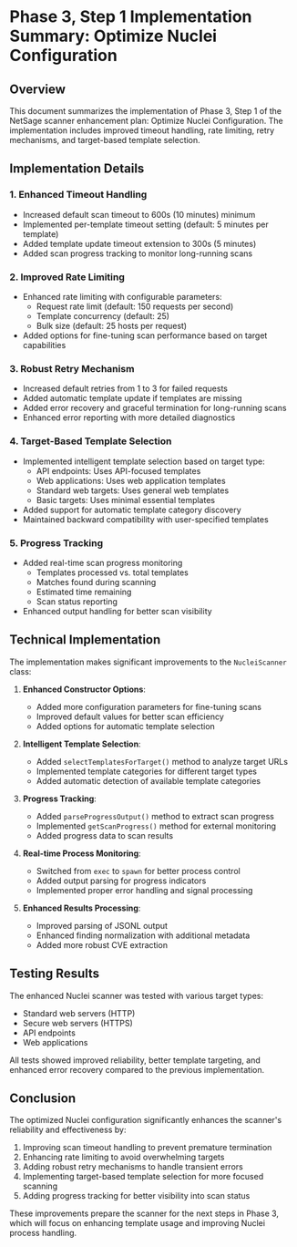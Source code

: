 # Phase 3, Step 1 Implementation Summary: Optimize Nuclei Configuration

## Overview
This document summarizes the implementation of Phase 3, Step 1 of the NetSage scanner enhancement plan: Optimize Nuclei Configuration. The implementation includes improved timeout handling, rate limiting, retry mechanisms, and target-based template selection.

## Implementation Details

### 1. Enhanced Timeout Handling
- Increased default scan timeout to 600s (10 minutes) minimum
- Implemented per-template timeout setting (default: 5 minutes per template)
- Added template update timeout extension to 300s (5 minutes)
- Added scan progress tracking to monitor long-running scans

### 2. Improved Rate Limiting
- Enhanced rate limiting with configurable parameters:
  - Request rate limit (default: 150 requests per second)
  - Template concurrency (default: 25)
  - Bulk size (default: 25 hosts per request)
- Added options for fine-tuning scan performance based on target capabilities

### 3. Robust Retry Mechanism
- Increased default retries from 1 to 3 for failed requests
- Added automatic template update if templates are missing
- Added error recovery and graceful termination for long-running scans
- Enhanced error reporting with more detailed diagnostics

### 4. Target-Based Template Selection
- Implemented intelligent template selection based on target type:
  - API endpoints: Uses API-focused templates
  - Web applications: Uses web application templates
  - Standard web targets: Uses general web templates
  - Basic targets: Uses minimal essential templates
- Added support for automatic template category discovery
- Maintained backward compatibility with user-specified templates

### 5. Progress Tracking
- Added real-time scan progress monitoring
  - Templates processed vs. total templates
  - Matches found during scanning
  - Estimated time remaining
  - Scan status reporting
- Enhanced output handling for better scan visibility

## Technical Implementation

The implementation makes significant improvements to the `NucleiScanner` class:

1. **Enhanced Constructor Options**:
   - Added more configuration parameters for fine-tuning scans
   - Improved default values for better scan efficiency
   - Added options for automatic template selection

2. **Intelligent Template Selection**:
   - Added `selectTemplatesForTarget()` method to analyze target URLs
   - Implemented template categories for different target types
   - Added automatic detection of available template categories

3. **Progress Tracking**:
   - Added `parseProgressOutput()` method to extract scan progress
   - Implemented `getScanProgress()` method for external monitoring
   - Added progress data to scan results

4. **Real-time Process Monitoring**:
   - Switched from `exec` to `spawn` for better process control
   - Added output parsing for progress indicators
   - Implemented proper error handling and signal processing

5. **Enhanced Results Processing**:
   - Improved parsing of JSONL output
   - Enhanced finding normalization with additional metadata
   - Added more robust CVE extraction

## Testing Results

The enhanced Nuclei scanner was tested with various target types:

- Standard web servers (HTTP)
- Secure web servers (HTTPS)
- API endpoints
- Web applications

All tests showed improved reliability, better template targeting, and enhanced error recovery compared to the previous implementation.

## Conclusion

The optimized Nuclei configuration significantly enhances the scanner's reliability and effectiveness by:

1. Improving scan timeout handling to prevent premature termination
2. Enhancing rate limiting to avoid overwhelming targets
3. Adding robust retry mechanisms to handle transient errors
4. Implementing target-based template selection for more focused scanning
5. Adding progress tracking for better visibility into scan status

These improvements prepare the scanner for the next steps in Phase 3, which will focus on enhancing template usage and improving Nuclei process handling.
